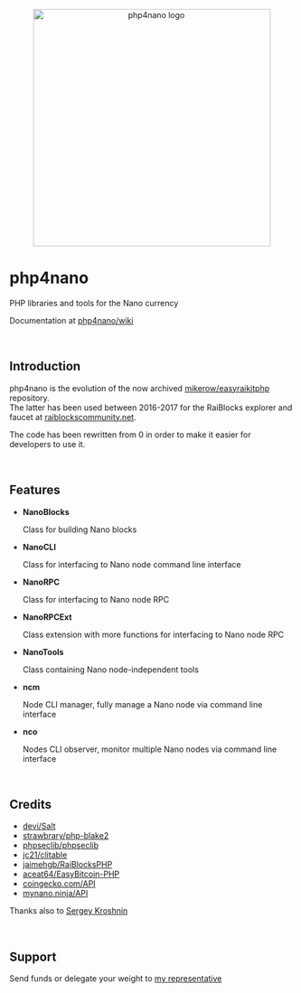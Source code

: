 <p align="center">
	<img width="420" alt="php4nano logo" src="https://raw.githubusercontent.com/mikerow/php4nano/master/media/logo.png">
</p>

# php4nano

PHP libraries and tools for the Nano currency

Documentation at [php4nano/wiki](https://github.com/mikerow/php4nano/wiki)

<br/>

## Introduction

php4nano is the evolution of the now archived [mikerow/easyraikitphp](https://github.com/mikerow/easyraikitphp) repository.<br/>
The latter has been used between 2016-2017 for the RaiBlocks explorer and faucet at [raiblockscommunity.net](https://raiblockscommunity.net).

The code has been rewritten from 0 in order to make it easier for developers to use it.

<br/>

## Features

- **NanoBlocks**

  Class for building Nano blocks

- **NanoCLI**

  Class for interfacing to Nano node command line interface

- **NanoRPC**

  Class for interfacing to Nano node RPC

- **NanoRPCExt**

  Class extension with more functions for interfacing to Nano node RPC

- **NanoTools**

  Class containing Nano node-independent tools

- **ncm**

  Node CLI manager, fully manage a Nano node via command line interface

- **nco**

  Nodes CLI observer, monitor multiple Nano nodes via command line interface
  
<br/>

## Credits

- [devi/Salt](https://github.com/devi/Salt)
- [strawbrary/php-blake2](https://github.com/strawbrary/php-blake2)
- [phpseclib/phpseclib](https://github.com/phpseclib/phpseclib)
- [jc21/clitable](https://github.com/jc21/clitable)
- [jaimehgb/RaiBlocksPHP](https://github.com/jaimehgb/RaiBlocksPHP)
- [aceat64/EasyBitcoin-PHP](https://github.com/aceat64/EasyBitcoin-PHP)
- [coingecko.com/API](https://www.coingecko.com/en/api)
- [mynano.ninja/API](https://mynano.ninja/api)


Thanks also to [Sergey Kroshnin](https://github.com/SergiySW)

<br/>

## Support

Send funds or delegate your weight to [my representative](https://mynano.ninja/account/mikerow)